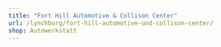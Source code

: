 ```yaml
---
title: "Fort Hill Automotive & Collison Center"
url: /lynchburg/fort-hill-automotive-und-collison-center/
shop: Autowerkstatt
---
```

